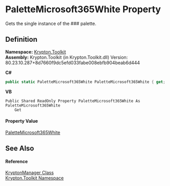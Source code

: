 # PaletteMicrosoft365White Property


Gets the single instance of the ### palette.



## Definition
**Namespace:** <a href="79d2eac2-21f4-54ff-7552-b20c33c30600.md">Krypton.Toolkit</a>  
**Assembly:** Krypton.Toolkit (in Krypton.Toolkit.dll) Version: 80.23.10.287+8d7660f9dc5efd033fabe008ebfb904beab6d444

**C#**
``` C#
public static PaletteMicrosoft365White PaletteMicrosoft365White { get; }
```
**VB**
``` VB
Public Shared ReadOnly Property PaletteMicrosoft365White As PaletteMicrosoft365White
	Get
```



#### Property Value
<a href="de68dd7f-94a4-4a09-ed24-2b0362de792d.md">PaletteMicrosoft365White</a>

## See Also


#### Reference
<a href="fd000c89-b24b-9dde-c880-bccf31b10060.md">KryptonManager Class</a>  
<a href="79d2eac2-21f4-54ff-7552-b20c33c30600.md">Krypton.Toolkit Namespace</a>  
